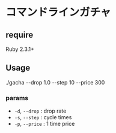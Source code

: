 # コマンドラインガチャ

## require

Ruby 2.3.1+


## Usage

./gacha --drop 1.0 --step 10 --price 300


### params

- `-d`, `--drop` : drop rate
- `-s`, `--step` : cycle times
- `-p`, `--price` : 1 time price

